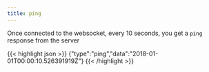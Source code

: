 ```yaml
---
title: ping
---
```

Once connected to the websocket, every 10 seconds, you get a `ping` response from the server

{{< highlight json >}}
{"type":"ping","data":"2018-01-01T00:00:10.526391919Z"}
{{< /highlight >}}
